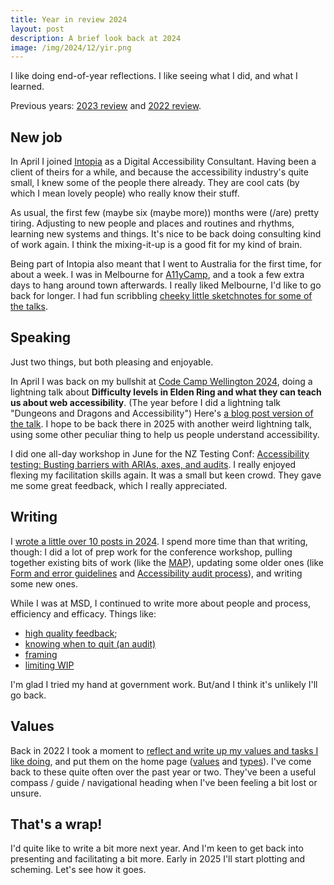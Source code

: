 ```yaml
---
title: Year in review 2024
layout: post
description: A brief look back at 2024
image: /img/2024/12/yir.png
---
```


I like doing end-of-year reflections. I like seeing what I did, and what I learned.

Previous years: [2023 review](/2023/12/28/year-in-review/) and [2022 review](/2022/12/27/2022-year-in-review/).

## New job

In April I joined [Intopia](https://intopia.digital/) as a Digital Accessibility Consultant. Having been a client of theirs for a while, and because the accessibility industry's quite small, I knew some of the people there already. They are cool cats (by which I mean lovely people) who really know their stuff.

As usual, the first few (maybe six (maybe more)) months were (/are) pretty tiring. Adjusting to new people and places and routines and rhythms, learning new systems and things. It's nice to be back doing consulting kind of work again. I think the mixing-it-up is a good fit for my kind of brain.

Being part of Intopia also meant that I went to Australia for the first time, for about a week. I was in Melbourne for [A11yCamp](https://a11ycamp.com.au/), and a took a few extra days to hang around town afterwards. I really liked Melbourne, I'd like to go back for longer. I had fun scribbling [cheeky little sketchnotes for some of the talks](/2024/10/28/my-sketchnotes-from-a11ycamp-2024/).

## Speaking

Just two things, but both pleasing and enjoyable.

In April I was back on my bullshit at [Code Camp Wellington 2024](https://www.codecampwellington.nz/speakers/steve-barnett.html), doing a lightning talk about **Difficulty levels in Elden Ring and what they can teach us about web accessibility**. (The year before I did a lightning talk "Dungeons and Dragons and Accessibility") Here's [a blog post version of the talk](/2024/04/08/difficulty-levels-in-elden-ring-and-what-they-can-teach-us-about-web-accessibility/). I hope to be back there in 2025 with another weird lightning talk, using some other peculiar thing to help us people understand accessibility.

I did one all-day workshop in June for the NZ Testing Conf: [Accessibility testing: Busting barriers with ARIAs, axes, and audits](https://nztestingconf.nz/accessibility-testing-workshop). I really enjoyed flexing my facilitation skills again. It was a small but keen crowd. They gave me some great feedback, which I really appreciated.

## Writing

I [wrote a little over 10 posts in 2024](/archive/2024/). I spend more time than that writing, though: I did a lot of prep work for the conference workshop, pulling together existing bits of work (like the [MAP](/more-accessible-products/)), updating some older ones (like [Form and error guidelines](/2024/06/18/form-and-error-guidelines/) and [Accessibility audit process](/2024/06/16/accessibility-audit-process/)), and writing some new ones.

While I was at MSD, I continued to write more about people and process, efficiency and efficacy. Things like:

- [high quality feedback](/2024/01/24/the-crit-stick-high-quality-feedback/);     
- [knowing when to quit (an audit)](/2024/02/20/knowing-when-to-quit-an-audit/)
- [framing](/2024/02/17/the-importance-of-the-frame/)
- [limiting WIP](/2024/02/06/limiting-work-in-progress/)

I'm glad I tried my hand at government work. But/and I think it's unlikely I'll go back.

## Values

Back in 2022 I took a moment to [reflect and write up my values and tasks I like doing](/2022/12/27/2022-year-in-review/#reflecting), and put them on the home page ([values](/#values) and [types](/#enjoy)). I've come back to these quite often over the past year or two. They've been a useful compass / guide / navigational heading when I've been feeling a bit lost or unsure.

## That's a wrap!

I'd quite like to write a bit more next year. And I'm keen to get back into presenting and facilitating a bit more. Early in 2025 I'll start plotting and scheming. Let's see how it goes.
